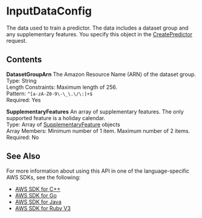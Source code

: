 # InputDataConfig<a name="API_InputDataConfig"></a>

The data used to train a predictor\. The data includes a dataset group and any supplementary features\. You specify this object in the [CreatePredictor](API_CreatePredictor.md) request\.

## Contents<a name="API_InputDataConfig_Contents"></a>

 **DatasetGroupArn**   <a name="forecast-Type-InputDataConfig-DatasetGroupArn"></a>
The Amazon Resource Name \(ARN\) of the dataset group\.  
Type: String  
Length Constraints: Maximum length of 256\.  
Pattern: `^[a-zA-Z0-9\-\_\.\/\:]+$`   
Required: Yes

 **SupplementaryFeatures**   <a name="forecast-Type-InputDataConfig-SupplementaryFeatures"></a>
An array of supplementary features\. The only supported feature is a holiday calendar\.  
Type: Array of [SupplementaryFeature](API_SupplementaryFeature.md) objects  
Array Members: Minimum number of 1 item\. Maximum number of 2 items\.  
Required: No

## See Also<a name="API_InputDataConfig_SeeAlso"></a>

For more information about using this API in one of the language\-specific AWS SDKs, see the following:
+  [AWS SDK for C\+\+](https://docs.aws.amazon.com/goto/SdkForCpp/forecast-2018-06-26/InputDataConfig) 
+  [AWS SDK for Go](https://docs.aws.amazon.com/goto/SdkForGoV1/forecast-2018-06-26/InputDataConfig) 
+  [AWS SDK for Java](https://docs.aws.amazon.com/goto/SdkForJava/forecast-2018-06-26/InputDataConfig) 
+  [AWS SDK for Ruby V3](https://docs.aws.amazon.com/goto/SdkForRubyV3/forecast-2018-06-26/InputDataConfig) 